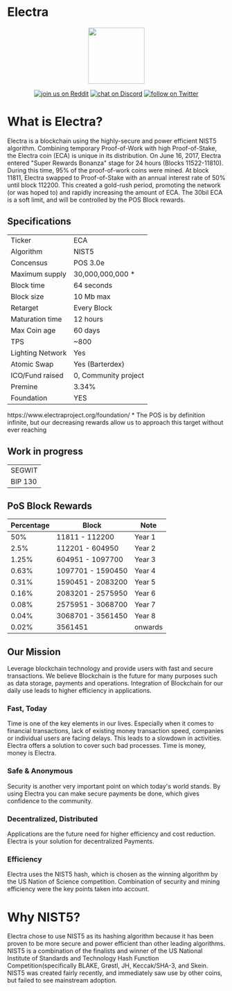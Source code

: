 # Electra

<p align="center">
    <img src="https://media.discordapp.net/attachments/516295832904138762/542275592704491521/bitcoin.png"
        height="130">
</p>
<p align="center">
 <a href="https://www.reddit.com/r/Electra_Currency/">
        <img src="https://img.shields.io/badge/join%20us%20on-reddit-orange.svg"
            alt="join us on Reddit"></a>
    <a href="https://discordapp.com/invite/B8F7Jdv">
        <img src="https://img.shields.io/discord/308323056592486420.svg"
            alt="chat on Discord"></a>
    <a href="https://twitter.com/intent/follow?screen_name=ElectracoinECA">
        <img src="https://img.shields.io/twitter/follow/espadrine.svg?style=social&label=Follow"
            alt="follow on Twitter"></a>
</p>

# What is Electra?
Electra is a blockchain using the highly-secure and power efficient NIST5 algorithm. Combining temporary Proof-of-Work with high Proof-of-Stake, the Electra coin (ECA) is unique in its distribution. On June 16, 2017, Electra entered "Super Rewards Bonanza" stage for 24 hours (Blocks 11522-11810). During this time, 95% of the proof-of-work coins were mined. At block 11811, Electra swapped to Proof-of-Stake with an annual interest rate of 50% until block 112200. This created a gold-rush period, promoting the network (or was hoped to) and rapidly increasing the amount of ECA. The 30bil ECA is a soft limit, and will be controlled by the POS Block rewards.

<a name="specifications"></a>
## Specifications
<table>
<tr> <td>Ticker</td><td>ECA</td></tr>
<tr> <td>Algorithm</td><td>NIST5</td></tr>
<tr> <td>Concensus</td><td>POS 3.0e</td></tr>
<tr> <td>Maximum supply</td><td>30,000,000,000 * </td></tr>
<tr> <td>Block time</td><td>64 seconds</td></tr>
<tr> <td>Block size</td><td>10 Mb max</td></tr>
<tr> <td>Retarget</td><td>Every Block</td></tr>
<tr> <td>Maturation time</td><td>12 hours</td></tr>
<tr> <td>Max Coin age</td><td>60 days</td></tr>
<tr> <td>TPS</td><td>~800</td></tr>
<tr> <td>Lighting Network</td><td>Yes</td></tr>
<tr> <td>Atomic Swap</td><td>Yes (Barterdex)</td></tr>
<tr> <td>ICO/Fund raised</td><td>0, Community project</td></tr>
<tr> <td>Premine</td><td>3.34%</td></tr>
<tr> <td>Foundation</td><td>YES</td></tr>
</table>
https://www.electraproject.org/foundation/
* The POS is by definition infinite, but our decreasing rewards allow us to approach this target without ever reaching 

## Work in progress
<table>
<tr> <td>SEGWIT</td></tr>
<tr> <td>BIP 130</td></tr>
</table>
    

## PoS Block Rewards

| Percentage | Block              | Note          |
|------------|--------------------|---------------|
| 50%        | 11811   - 112200   | Year 1        |
| 2.5%       | 112201  - 604950   | Year 2        |
| 1.25%      | 604951  - 1097700  | Year 3        |
| 0.63%      | 1097701 - 1590450  | Year 4        |
| 0.31%      | 1590451 - 2083200  | Year 5        |
| 0.16%      | 2083201 - 2575950  | Year 6        |
| 0.08%      | 2575951 - 3068700  | Year 7        |
| 0.04%      | 3068701 - 3561450  | Year 8        |
| 0.02%      | 3561451            | onwards       |


## Our Mission
Leverage blockchain technology and provide users with fast and secure transactions.
We believe Blockchain is the future for many purposes such as data storage, payments and operations. Integration of Blockchain for our daily use leads to higher efficiency in applications.

### Fast, Today
Time is one of the key elements in our lives. Especially when it comes to financial transactions, lack of existing money transaction speed, companies or individual users are facing delays. This leads to a slowdown in activities. Electra offers a solution to cover such bad processes. Time is money, money is Electra.

### Safe & Anonymous
Security is another very important point on which today's world stands. By using Electra you can make secure payments be done, which gives confidence to the community.

### Decentralized, Distributed
Applications are the future need for higher efficiency and cost reduction. Electra is your solution for decentralized Payments.

### Efficiency
Electra uses the NIST5 hash, which is chosen as the winning algorithm by the US Nation of Science competition. Combination of security and mining efficiency were the key points taken into account.


# Why NIST5?
Electra chose to use NIST5 as its hashing algorithm because it has been proven to be more secure and power efficient than other leading algorithms. NIST5 is a combination of the finalists and winner of the US National Institute of Standards and Technology Hash Function Competition(specifically BLAKE, Grøstl, JH, Keccak/SHA-3, and Skein. NIST5 was created fairly recently, and immediately saw use by other coins, but failed to see mainstream adoption.
